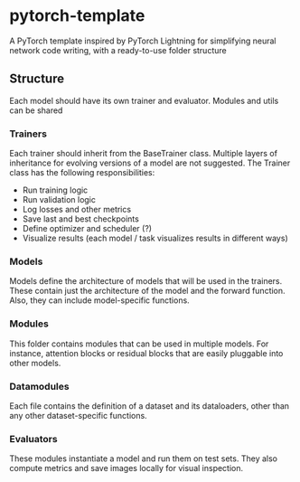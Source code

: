 # pytorch-template
A PyTorch template inspired by PyTorch Lightning for simplifying neural network code writing, with a ready-to-use folder structure

## Structure

Each model should have its own trainer and evaluator. Modules and utils can be shared 
### Trainers
Each trainer should inherit from the BaseTrainer class. Multiple layers of inheritance for evolving versions of a model are not suggested.
The Trainer class has the following responsibilities:

- Run training logic
- Run validation logic
- Log losses and other metrics
- Save last and best checkpoints
- Define optimizer and scheduler (?)
- Visualize results (each model / task visualizes results in different ways)

### Models
Models define the architecture of models that will be used in the trainers. 
These contain just the architecture of the model and the forward function. Also, they can include model-specific functions.


### Modules
This folder contains modules that can be used in multiple models. For instance, attention blocks or residual blocks that are easily pluggable into other models.

### Datamodules
Each file contains the definition of a dataset and its dataloaders, other than any other dataset-specific functions.

### Evaluators
These modules instantiate a model and run them on test sets. They also compute metrics and save images locally for visual inspection.